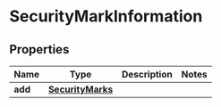 
# SecurityMarkInformation

## Properties
Name | Type | Description | Notes
------------ | ------------- | ------------- | -------------
**add** | [**SecurityMarks**](SecurityMarks.md) |  | 



